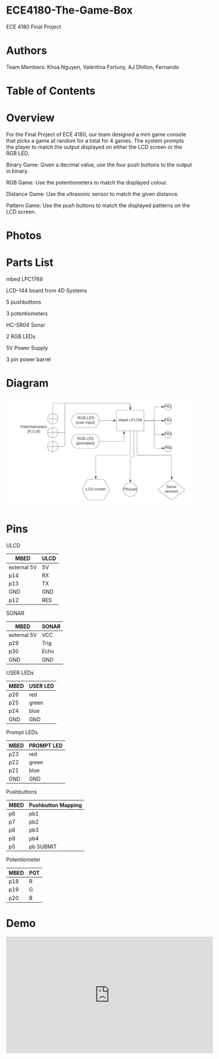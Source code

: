 # ECE4180-The-Game-Box
ECE 4180 Final Project

# Authors 
Team Members: Khoa Nguyen, Valentina Fortuny, AJ Dhillon, Fernando

# Table of Contents

# Overview

For the Final Project of ECE 4180, our team designed a mini game console that picks a game at random for a total for 4 games. The system prompts the player to match the output displayed on either the LCD screen or the RGB LED.

Binary Game: Given a decimal value, use the four push buttons to the output in binary.

RGB Game: Use the potentiometers to match the displayed colour.

Distance Game: Use the ultrasonic sensor to match the given distance.

Pattern Game: Use the push buttons to match the displayed patterns on the LCD screen.




# Photos



# Parts List

mbed LPC1768

LCD-144 board from 4D Systems

5 pushbuttons

3 potentiometers

HC-SR04 Sonar

2 RGB LEDs

5V Power Supply 

3 pin power barrel


# Diagram

![alt text](https://github.com/adhillon30/ECE4180-The-Game-Box/blob/main/4180.png?raw=true)

# Pins

ULCD


| MBED        | ULCD |
|-------------|------|
| external 5V | 5V   |
| p14         | RX   |
| p13         | TX   |
| GND         | GND  |
| p12         | RES  |


SONAR


| MBED        | SONAR |
|-------------|-------|
| external 5V | VCC   |
| p29         | Trig  |
| p30         | Echo  |
| GND         | GND   |



USER LEDs


| MBED | USER LED |
|------|----------|
| p26  | red      |
| p25  | green    |
| p24  | blue     |
| GND  | GND      |

Prompt LEDs



| MBED | PROMPT LED |
|------|------------|
| p23  | red        |
| p22  | green      |
| p21  | blue       |
| GND  | GND        |

Pushbuttons


| MBED | Pushbutton Mapping |
|------|--------------------|
| p6   | pb1                |
| p7   | pb2                |
| p8   | pb3                |
| p9   | pb4                |
| p5   | pb SUBMIT          |

Potentiometer



| MBED | POT |
|------|-----|
| p18  | R   |
| p19  | G   |
| p20  | B   |

# Demo


<iframe width="560" height="315" src="https://www.youtube.com/embed/M6GnD1-36NE" title="YouTube video player" frameborder="0" allow="accelerometer; autoplay; clipboard-write; encrypted-media; gyroscope; picture-in-picture" allowfullscreen></iframe>
